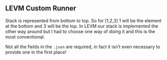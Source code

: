 ## LEVM Custom Runner

Stack is represented from bottom to top. So for [1,2,3] 1 will be the element at the bottom and 3 will be the top. In LEVM our stack is implemented the other way around but I had to choose one way of doing it and this is the most conventional.

Not all the fields in the `.json` are required, in fact it isn't even necessary to provide one in the first place!


